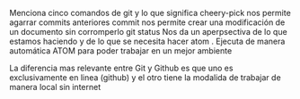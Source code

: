 Menciona cinco comandos de git y lo que significa
cheery-pick nos permite agarrar commits anteriores
commit nos permite crear una modificación de un documento sin corromperlo
git status Nos da un aperpsectiva de lo que estamos haciendo y de lo que se necesita hacer
atom . Ejecuta de manera automática ATOM para poder trabajar en un mejor ambiente

La diferencia mas relevante entre Git y Github es que uno es exclusivamente en linea (github) y el otro tiene la modalida de trabajar de manera local sin internet
